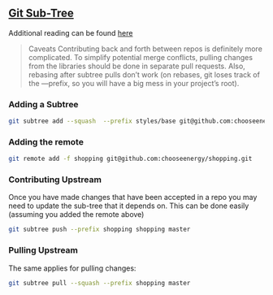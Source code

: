 ## [Git Sub-Tree](http://blogs.atlassian.com/2013/05/alternatives-to-git-submodule-git-subtree/)
Additional reading can be found [here](https://medium.com/@v/git-subtrees-a-tutorial-6ff568381844)
> Caveats
Contributing back and forth between repos is definitely more complicated. To simplify potential merge conflicts, pulling changes from the libraries should be done in separate pull requests. Also, rebasing after subtree pulls don’t work (on rebases, git loses track of the —prefix, so you will have a big mess in your project’s root).

### Adding a Subtree
```sh
git subtree add --squash  --prefix styles/base git@github.com:chooseenergy/ChooseStlyes.git master
```

### Adding the remote
```sh
git remote add -f shopping git@github.com:chooseenergy/shopping.git
```

### Contributing Upstream
Once you have made changes that have been accepted in a repo you may need to update the sub-tree that it depends on. This can be done easily (assuming you added the remote above)
```sh
git subtree push --prefix shopping shopping master
```

### Pulling Upstream
The same applies for pulling changes:
```sh
git subtree pull --squash --prefix shopping master
```
